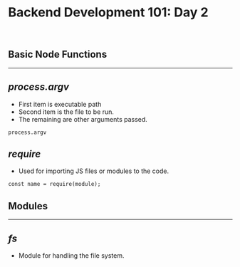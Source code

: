 # **Backend Development 101: Day 2**

<br />

## **Basic Node Functions**
---
## *process.argv*
- First item is executable path
- Second item is the file to be run.
- The remaining are other arguments passed. 
```
process.argv
```
## *require*
- Used for importing JS files or modules to the code.
```
const name = require(module);
```

## **Modules** 
---
## *fs*
- Module for handling the file system.